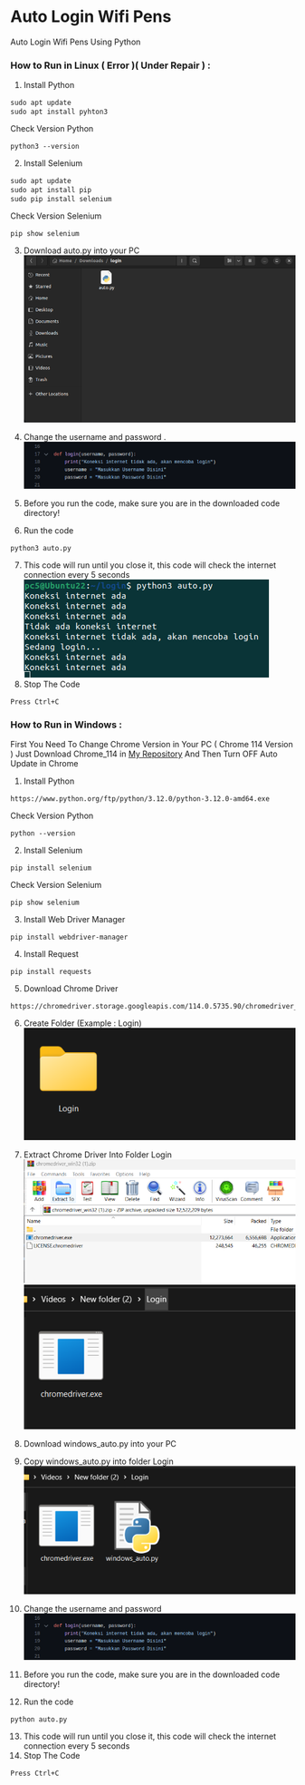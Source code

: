 # Auto Login Wifi Pens
Auto Login Wifi Pens Using Python

### How to Run in Linux ( Error )( Under Repair ) :
1. Install Python
```
sudo apt update
sudo apt install pyhton3
```
   Check Version Python
```
python3 --version
```
   
2. Install Selenium
```
sudo apt update
sudo apt install pip
sudo pip install selenium
```
   Check Version Selenium
```
pip show selenium
```

3. Download auto.py into your PC
![alt tag](https://github.com/fakry32/auto-login-wifi-pens/blob/main/doc/SS.png)
4. Change the username and password
.
![alt tag](https://github.com/fakry32/auto-login-wifi-pens/blob/main/doc/Change_User.png)

6. Before you run the code, make sure you are in the downloaded code directory!
7. Run the code
```
python3 auto.py
```

7. This code will run until you close it, this code will check the internet connection every 5 seconds
![alt tag](https://github.com/fakry32/auto-login-wifi-pens/blob/main/doc/Running_Code.png)
8. Stop The Code
```
Press Ctrl+C
```


### How to Run in Windows :
First You Need To Change Chrome Version in Your PC ( Chrome 114 Version ) Just Download Chrome_114 in [My Repository](https://bestim.org/download/13214/?tmstv=1687251688)
And Then Turn OFF Auto Update in Chrome

1. Install Python
```
https://www.python.org/ftp/python/3.12.0/python-3.12.0-amd64.exe
```
   Check Version Python
```
python --version
```
   
2. Install Selenium
```
pip install selenium
```
   Check Version Selenium
```
pip show selenium
```

3. Install Web Driver Manager
```
pip install webdriver-manager
```

4. Install Request
```
pip install requests
```

5. Download Chrome Driver
```
https://chromedriver.storage.googleapis.com/114.0.5735.90/chromedriver_win32.zip
```

6. Create Folder (Example : Login) <br>
![Login](doc/1.png)
7. Extract Chrome Driver Into Folder Login
![alt tag](https://github.com/fakry32/auto-login-wifi-pens/blob/main/doc/2.png)
![alt tag](https://github.com/fakry32/auto-login-wifi-pens/blob/main/doc/3.png)
8. Download windows_auto.py into your PC
9. Copy windows_auto.py into folder Login <br>
![alt tag](https://github.com/fakry32/auto-login-wifi-pens/blob/main/doc/4.png)
10. Change the username and password <br>
![alt tag](https://github.com/fakry32/auto-login-wifi-pens/blob/main/doc/Change_User.png)

11. Before you run the code, make sure you are in the downloaded code directory!
12. Run the code
```
python auto.py
```

13. This code will run until you close it, this code will check the internet connection every 5 seconds
14. Stop The Code
```
Press Ctrl+C
```
